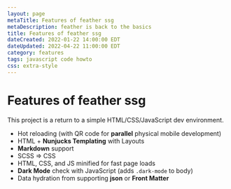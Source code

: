 ```yaml
---
layout: page
metaTitle: Features of feather ssg
metaDescription: feather is back to the basics
title: Features of feather ssg
dateCreated: 2022-01-22 14:00:00 EDT
dateUpdated: 2022-04-22 11:00:00 EDT
category: features
tags: javascript code howto
css: extra-style
---
```


# Features of feather ssg

This project is a return to a simple HTML/CSS/JavaScript dev environment.

- Hot reloading (with QR code for **parallel** physical mobile development)
- HTML + **Nunjucks Templating** with Layouts
- **Markdown** support
- SCSS => CSS
- HTML, CSS, and JS minified for fast page loads
- **Dark Mode** check with JavaScript (adds `.dark-mode` to body)
- Data hydration from supporting **json** or **Front Matter**
